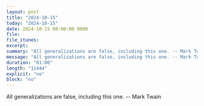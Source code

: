 ```yaml
---
layout: post
title: "2024-10-15"
today: "2024-10-15"
date: 2024-10-15 00:00:00 0000
file:
file_itunes:
excerpt:
summary: "All generalizations are false, including this one. -- Mark Twain"
message: "All generalizations are false, including this one. -- Mark Twain"
duration: "01:00"
length: "11444"
explicit: "no"
block: "no"
---
```

All generalizations are false, including this one. -- Mark Twain

